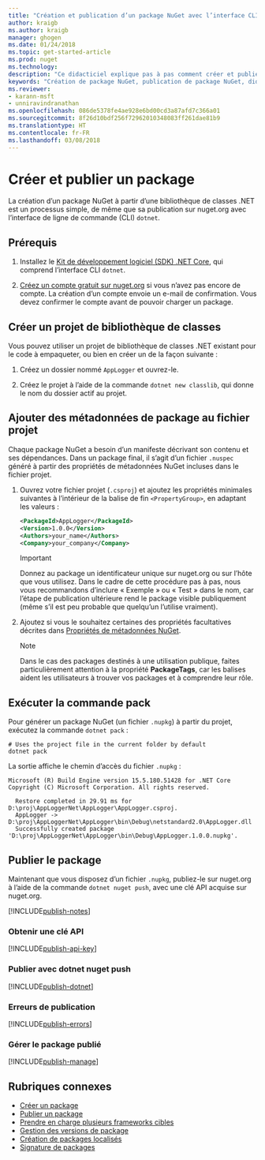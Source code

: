 ```yaml
---
title: "Création et publication d’un package NuGet avec l’interface CLI dotnet | Microsoft Docs"
author: kraigb
ms.author: kraigb
manager: ghogen
ms.date: 01/24/2018
ms.topic: get-started-article
ms.prod: nuget
ms.technology: 
description: "Ce didacticiel explique pas à pas comment créer et publier un package NuGet avec l’interface de ligne de commande (CLI) .NET Core, dotnet."
keywords: "Création de package NuGet, publication de package NuGet, didacticiel NuGet, package NuGet de publication dotnet"
ms.reviewer:
- karann-msft
- unniravindranathan
ms.openlocfilehash: 086de5378fe4ae928e6bd00cd3a87afd7c366a01
ms.sourcegitcommit: 8f26d10bdf256f72962010348083ff261dae81b9
ms.translationtype: HT
ms.contentlocale: fr-FR
ms.lasthandoff: 03/08/2018
---
```

# <a name="create-and-publish-a-package"></a>Créer et publier un package

La création d’un package NuGet à partir d’une bibliothèque de classes .NET est un processus simple, de même que sa publication sur nuget.org avec l’interface de ligne de commande (CLI) `dotnet`.

## <a name="prerequisites"></a>Prérequis

1. Installez le [Kit de développement logiciel (SDK) .NET Core](https://www.microsoft.com/net/download/), qui comprend l’interface CLI `dotnet`.

1. [Créez un compte gratuit sur nuget.org](https://www.nuget.org/users/account/LogOn?returnUrl=%2F) si vous n’avez pas encore de compte. La création d’un compte envoie un e-mail de confirmation. Vous devez confirmer le compte avant de pouvoir charger un package.

## <a name="create-a-class-library-project"></a>Créer un projet de bibliothèque de classes

Vous pouvez utiliser un projet de bibliothèque de classes .NET existant pour le code à empaqueter, ou bien en créer un de la façon suivante :

1. Créez un dossier nommé `AppLogger` et ouvrez-le.

1. Créez le projet à l’aide de la commande `dotnet new classlib`, qui donne le nom du dossier actif au projet.

## <a name="add-package-metadata-to-the-project-file"></a>Ajouter des métadonnées de package au fichier projet

Chaque package NuGet a besoin d’un manifeste décrivant son contenu et ses dépendances. Dans un package final, il s’agit d’un fichier `.nuspec` généré à partir des propriétés de métadonnées NuGet incluses dans le fichier projet.

1. Ouvrez votre fichier projet (`.csproj`) et ajoutez les propriétés minimales suivantes à l’intérieur de la balise de fin `<PropertyGroup>`, en adaptant les valeurs :

    ```xml
    <PackageId>AppLogger</PackageId>
    <Version>1.0.0</Version>
    <Authors>your_name</Authors>
    <Company>your_company</Company>
    ```

    > [!Important]
    > Donnez au package un identificateur unique sur nuget.org ou sur l’hôte que vous utilisez. Dans le cadre de cette procédure pas à pas, nous vous recommandons d’inclure « Exemple » ou « Test » dans le nom, car l’étape de publication ultérieure rend le package visible publiquement (même s’il est peu probable que quelqu’un l’utilise vraiment).

1. Ajoutez si vous le souhaitez certaines des propriétés facultatives décrites dans [Propriétés de métadonnées NuGet](/dotnet/core/tools/csproj#nuget-metadata-properties).

    > [!Note]
    > Dans le cas des packages destinés à une utilisation publique, faites particulièrement attention à la propriété **PackageTags**, car les balises aident les utilisateurs à trouver vos packages et à comprendre leur rôle.

## <a name="run-the-pack-command"></a>Exécuter la commande pack

Pour générer un package NuGet (un fichier `.nupkg`) à partir du projet, exécutez la commande `dotnet pack` :

```cli
# Uses the project file in the current folder by default
dotnet pack
```

La sortie affiche le chemin d’accès du fichier `.nupkg` :

```output
Microsoft (R) Build Engine version 15.5.180.51428 for .NET Core
Copyright (C) Microsoft Corporation. All rights reserved.

  Restore completed in 29.91 ms for D:\proj\AppLoggerNet\AppLogger\AppLogger.csproj.
  AppLogger -> D:\proj\AppLoggerNet\AppLogger\bin\Debug\netstandard2.0\AppLogger.dll
  Successfully created package 'D:\proj\AppLoggerNet\AppLogger\bin\Debug\AppLogger.1.0.0.nupkg'.
```

## <a name="publish-the-package"></a>Publier le package

Maintenant que vous disposez d’un fichier `.nupkg`, publiez-le sur nuget.org à l’aide de la commande `dotnet nuget push`, avec une clé API acquise sur nuget.org.

[!INCLUDE[publish-notes](includes/publish-notes.md)]

### <a name="acquire-your-api-key"></a>Obtenir une clé API

[!INCLUDE[publish-api-key](includes/publish-api-key.md)]

### <a name="publish-with-dotnet-nuget-push"></a>Publier avec dotnet nuget push

[!INCLUDE[publish-dotnet](includes/publish-dotnet.md)]

### <a name="publish-errors"></a>Erreurs de publication

[!INCLUDE[publish-errors](includes/publish-errors.md)]

### <a name="manage-the-published-package"></a>Gérer le package publié

[!INCLUDE[publish-manage](includes/publish-manage.md)]

## <a name="related-topics"></a>Rubriques connexes

- [Créer un package](../create-packages/creating-a-package.md)
- [Publier un package](../create-packages/publish-a-package.md)
- [Prendre en charge plusieurs frameworks cibles](../create-packages/supporting-multiple-target-frameworks.md)
- [Gestion des versions de package](../reference/package-versioning.md)
- [Création de packages localisés](../create-packages/creating-localized-packages.md)
- [Signature de packages](../create-packages/Sign-a-package.md)
